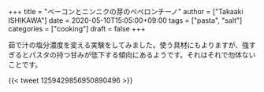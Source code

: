 +++
title = "ベーコンとニンニクの芽のペペロンチーノ"
author = ["Takaaki ISHIKAWA"]
date = 2020-05-10T15:05:00+09:00
tags = ["pasta", "salt"]
categories = ["cooking"]
draft = false
+++

茹で汁の塩分濃度を変える実験をしてみました。使う具材にもよりますが、強すぎるとパスタの持つ甘みが低下する傾向にあるようです。それはそれで勿体ないことです。

{{< tweet 1259429856950890496 >}}
